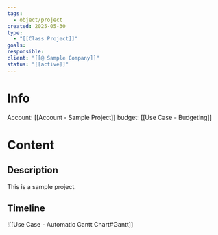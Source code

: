 ```yaml
---
tags:
  - object/project
created: 2025-05-30
type:
  - "[[Class Project]]"
goals:
responsible: 
client: "[[@ Sample Company]]"
status: "[[active]]"
---
```

# Info 
Account: [[Account - Sample Project]]
budget: [[Use Case - Budgeting]]
# Content
## Description
This is a sample project.


## Timeline
![[Use Case - Automatic Gantt Chart#Gantt]]
